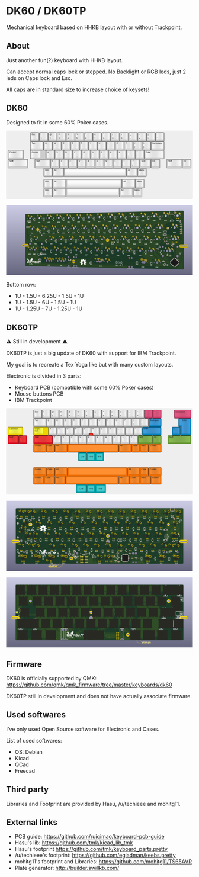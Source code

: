 # DK60 / DK60TP
Mechanical keyboard based on HHKB layout with or without Trackpoint.

## About

Just another fun(?) keyboard with HHKB layout.

Can accept normal caps lock or stepped. No Backlight or RGB leds, just 2 leds on Caps lock and Esc.

All caps are in standard size to increase choice of keysets!

## DK60
Designed to fit in some 60% Poker cases.

![Layout](./Previews/DK60.png "Layout")

![PCB](./Previews/DK60-PCB.png "PCB")

Bottom row:
* 1U - 1.5U - 6.25U - 1.5U - 1U
* 1U - 1.5U - 6U - 1.5U - 1U
* 1U - 1.25U - 7U - 1.25U - 1U

## DK60TP
:warning: Still in development :warning:

DK60TP is just a big update of DK60 with support for IBM Trackpoint.

My goal is to recreate a Tex Yoga like but with many custom layouts.

Electronic is divided in 3 parts:
* Keyboard PCB (compatible with some 60% Poker cases)
* Mouse buttons PCB
* IBM Trackpoint

![Layout](./Previews/DK60TP.png "Layout")

![PCB](./Previews/DK60TP-PCB.png "PCB")

![PCB](./Previews/DK60TP-PCB-FRONT.png "PCB")

## Firmware
DK60 is officially supported by QMK: https://github.com/qmk/qmk_firmware/tree/master/keyboards/dk60

DK60TP still in development and does not have actually associate firmware.

## Used softwares
I've only used Open Source software for Electronic and Cases.

List of used softwares:
* OS: Debian
* Kicad
* QCad
* Freecad

## Third party
Libraries and Footprint are provided by Hasu, /u/techieee and mohitg11.

## External links

* PCB guide: https://github.com/ruiqimao/keyboard-pcb-guide
* Hasu's lib: https://github.com/tmk/kicad_lib_tmk
* Hasu's footprint https://github.com/tmk/keyboard_parts.pretty
* /u/techieee's footprint: https://github.com/egladman/keebs.pretty
* mohitg11's footprint and Libraries: https://github.com/mohitg11/TS65AVR
* Plate generator: http://builder.swillkb.com/
